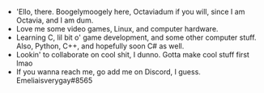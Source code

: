 - 'Ello, there. Boogelymoogely here, Octaviadum if you will, since I am Octavia, and I am dum.
- Love me some video games, Linux, and computer hardware.
- Learning C, lil bit o' game development, and some other computer stuff. Also, Python, C++, and hopefully soon C# as well.
- Lookin' to collaborate on cool shit, I dunno. Gotta make cool stuff first lmao
- If you wanna reach me, go add me on Discord, I guess. Emeliaisverygay#8565

<!---
boogelymoogely/boogelymoogely is a ✨ special ✨ repository because its `README.md` (this file) appears on your GitHub profile.
You can click the Preview link to take a look at your changes.
--->

